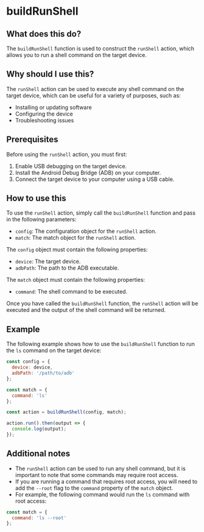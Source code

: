 
  
   # **buildRunShell**

## What does this do?

The `buildRunShell` function is used to construct the `runShell` action, which allows you to run a shell command on the target device.

## Why should I use this?

The `runShell` action can be used to execute any shell command on the target device, which can be useful for a variety of purposes, such as:

- Installing or updating software
- Configuring the device
- Troubleshooting issues

## Prerequisites

Before using the `runShell` action, you must first:

1. Enable USB debugging on the target device.
2. Install the Android Debug Bridge (ADB) on your computer.
3. Connect the target device to your computer using a USB cable.

## How to use this

To use the `runShell` action, simply call the `buildRunShell` function and pass in the following parameters:

- `config`: The configuration object for the `runShell` action.
- `match`: The match object for the `runShell` action.

The `config` object must contain the following properties:

- `device`: The target device.
- `adbPath`: The path to the ADB executable.

The `match` object must contain the following properties:

- `command`: The shell command to be executed.

Once you have called the `buildRunShell` function, the `runShell` action will be executed and the output of the shell command will be returned.

## Example

The following example shows how to use the `buildRunShell` function to run the `ls` command on the target device:

```javascript
const config = {
  device: device,
  adbPath: '/path/to/adb'
};

const match = {
  command: 'ls'
};

const action = buildRunShell(config, match);

action.run().then(output => {
  console.log(output);
});
```

## Additional notes

- The `runShell` action can be used to run any shell command, but it is important to note that some commands may require root access.
- If you are running a command that requires root access, you will need to add the `--root` flag to the `command` property of the `match` object.
- For example, the following command would run the `ls` command with root access:

```javascript
const match = {
  command: 'ls --root'
};
```
  
  
